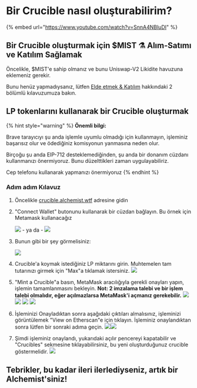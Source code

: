 # Bir Crucible nasıl oluşturabilirim?

{% embed url="https://www.youtube.com/watch?v=SnnA4NBluDI" %}

## Bir Crucible oluşturmak için $MIST ⚗️ Alım-Satımı ve Katılım Sağlamak

Öncelikle, $MIST'e sahip olmanız ve bunu Uniswap-V2 Likidite havuzuna eklemeniz gerekir.

Bunu henüz yapmadıysanız, lütfen [Elde etmek & Katılım](../../acquiring-and-subscribing.md) hakkındaki 2 bölümlü kılavuzumuza bakın.

## LP tokenlarını kullanarak bir Crucible oluşturmak

{% hint style="warning" %}
**Önemli bilgi:**

Brave tarayıcıyı şu anda işlemle uyumlu olmadığı için kullanmayın, işleminiz başarısız olur ve ödediğiniz komisyonun yanmasına neden olur.

Birçoğu şu anda EIP-712 desteklemediğinden, şu anda bir donanım cüzdanı kullanmanızı önermiyoruz. Bunu düzelttikleri zaman uygulayabiliriz.

Cep telefonu kullanarak yapmanızı önermiyoruz
{% endhint %}

### Adım adım Kılavuz

1. Öncelikle [crucible.alchemist.wtf](https://crucible.alchemist.wtf/) adresine gidin
2. "Connect Wallet" butonunu kullanarak bir cüzdan bağlayın. Bu örnek için Metamask kullanacağız

   ![](../../.gitbook/assets/screenshot-2021-05-07-at-12.48.31.png) - ya da - ![](../../.gitbook/assets/screenshot-2021-05-07-at-12.48.38.png) 

3. Bunun gibi bir şey görmelisiniz:

    ![](../../.gitbook/assets/screenshot-2021-05-07-at-12.49.57.png) 

4. Crucible'a koymak istediğiniz LP miktarını girin. Muhtemelen tam tutarınızı girmek için "Max"a tıklamak istersiniz.  ![](../../.gitbook/assets/screenshot-2021-05-07-at-12.50.01.png)  
5. "Mint a Crucible"a basın, MetaMask aracılığıyla gerekli onayları yapın, işlemin tamamlanmasını bekleyin. **Not: 2 imzalama talebi ve bir işlem talebi olmalıdır, eğer açılmazlarsa MetaMask'i açmanız gerekebilir.** ![](../../.gitbook/assets/screenshot-2021-05-07-at-12.50.05.png)  ![](../../.gitbook/assets/screenshot-2021-05-07-at-12.50.16.png) ![](../../.gitbook/assets/screenshot-2021-05-07-at-12.50.20.png) ![](../../.gitbook/assets/screenshot-2021-05-07-at-12.50.28.png) 
6. İşleminizi Onayladıktan sonra aşağıdaki çıktıları almalısınız, işleminizi görüntülemek "View on Etherscan"e için tıklayın. İşleminiz onaylandıktan sonra lütfen bir sonraki adıma geçin. ![](../../.gitbook/assets/screenshot-2021-05-07-at-13.12.02.png)![](../../.gitbook/assets/screenshot-2021-05-07-at-13.24.50.png) 
7. Şimdi işleminiz onaylandı, yukarıdaki açılır pencereyi kapatabilir ve "Crucibles" sekmesine tıklayabilirsiniz, bu yeni oluşturduğunuz crucible göstermelidir. ![](../../.gitbook/assets/screenshot-2021-05-07-at-13.01.22.png) 

## **Teb**rikler, bu kadar ileri ilerlediyseniz, artık bir Alchemist'siniz!

